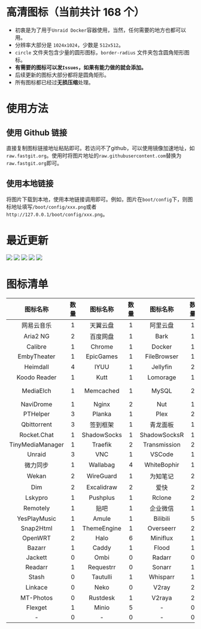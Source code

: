 # 高清图标（当前共计 168 个）

- 初衷是为了用于`Unraid Docker`容器使用，当然，任何需要的地方也都可以用。
- 分辨率大部分是 `1024x1024`，少数是 `512x512`。
- `circle` 文件夹包含少量的圆形图标，`border-radius` 文件夹包含圆角矩形图标。
- **有需要的图标可以发`Issues`，如果有能力做的就会添加。**
- 后续更新的图标大部分都将是圆角矩形。
- 所有图标都已经过**无损压缩**处理。

# 使用方法

## 使用 Github 链接
直接复制图标链接地址粘贴即可。若访问不了github，可以使用镜像加速地址，如`raw.fastgit.org`。使用时将图片地址的`raw.githubusercontent.com`替换为`raw.fastgit.org`即可。
## 使用本地链接
将图片下载到本地，使用本地链接调用即可。例如，图片在`boot/config`下，则图标地址填写`/boot/config/xxx.png`或者`http://127.0.0.1/boot/config/xxx.png`。

# 最近更新

![](https://raw.githubusercontent.com/xushier/HD-Icons/main/border-radius/Qinglong_B.png)
![](https://raw.githubusercontent.com/xushier/HD-Icons/main/border-radius/Jellyseerr.png)
![](https://raw.githubusercontent.com/xushier/HD-Icons/main/border-radius/Openwrt_B.png)
![](https://raw.githubusercontent.com/xushier/HD-Icons/main/border-radius/Overseerr.png)
![](https://raw.githubusercontent.com/xushier/HD-Icons/main/border-radius/Openwrt_A.png)

# 图标清单

|图标名称|数量|图标名称|数量|图标名称|数量|图标名称|数量|
|:--:|:--:|:--:|:--:|:--:|:--:|:--:|:--:|
|网易云音乐|1|天翼云盘|1|阿里云盘|1|Alist|1|
|Aria2 NG|2|百度网盘|1|Bark|1|Bitwarden|1|
|Calibre|1|Chrome|1|Docker|1|Draw.io|1|
|EmbyTheater|1|EpicGames|1|FileBrowser|1|FreshRSS|2|
|Heimdall|4|IYUU|1|Jellyfin|2|可道云|1|
|Koodo Reader|1|Kutt|1|Lomorage|1|MariaDB|2|
|MediaElch|1|Memcached|1|MySQL|2|Nginx Proxy Manager|4|
|NaviDrome|1|Nginx|2|Nut|1|PhpMyAdmin|2|
|PTHelper|3|Planka|1|Plex|2|Portainer|2|
|Qbittorrent|3|签到框架|1|青龙面板|1|Redis|1|
|Rocket.Chat|1|ShadowSocks|1|ShadowSocksR|1|Syncthing|2|
|TinyMediaManager|1|Traefik|2|Transmission|2|UnlockMusic|1|
|Unraid|3|VNC|1|VSCode|1|Vertex|1|
|微力同步|1|Wallabag|4|WhiteBophir|1|Webdav|1|
|Wekan|2|WireGuard|1|为知笔记|2|ZeroTier|1|
|Dim|2|Excalidraw|2|爱快|2|Komga|2|
|Lskypro|1|Pushplus|1|Rclone|2|RcloneBrowser|1|
|Remotely|1|贴吧|1|企业微信|1|Chevereto|1|
|YesPlayMusic|1|Amule|1|Bilibili|5|MovieRobot|2|
|Snap2Html|1|ThemeEngine|1|Overseerr|2|Jellyseerr|2|
|OpenWRT|2|Halo|6|Miniflux|1|PostgreSQL|2|
|Bazarr|1|Caddy|1|Flood|1|Lidarr|1|
|Jackett|0|Ombi|0|Radarr|0|Prowlarr|1|
|Readarr|1|Requestrr|0|Sonarr|1|Sabnzbd|0|
|Stash|0|Tautulli|1|Whisparr|1|Cloudflare|0|
|Linkace|0|Neko|0|V2ray|2|思源笔记|0|
|MT-Photos|0|Rustdesk|1|V2raya|2|NasTools|1|
|Flexget|1|Minio|5|-|0|-|0|
|-|0|-|0|-|0|-|0|
